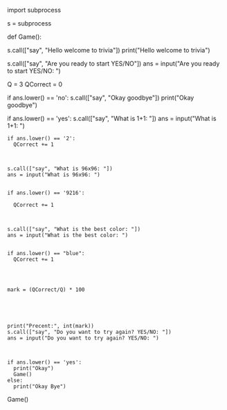 import subprocess

s = subprocess

def Game():


  s.call(["say", "Hello welcome to trivia"])
  print("Hello welcome to trivia")

  
  s.call(["say", "Are you ready to start YES/NO"])
  ans = input("Are you ready to start YES/NO: ")
  

  

  Q = 3
  QCorrect = 0

  if ans.lower() == 'no':
    s.call(["say", "Okay goodbye"])
    print("Okay goodbye")
    

  if ans.lower() == 'yes':
    s.call(["say", "What is 1+1: "])
    ans = input("What is 1+1: ")
    
    
    if ans.lower() == '2':
      QCorrect += 1



    s.call(["say", "What is 96x96: "])
    ans = input("What is 96x96: ")
   
      
    if ans.lower() == '9216':

      QCorrect += 1
        


    s.call(["say", "What is the best color: "])
    ans = input("What is the best color: ")
    
      
    if ans.lower() == "blue":
      QCorrect += 1

    


    mark = (QCorrect/Q) * 100

        

    
    
    print("Precent:", int(mark))
    s.call(["say", "Do you want to try again? YES/NO: "])
    ans = input("Do you want to try again? YES/NO: ")
   
    
    
    if ans.lower() == 'yes':
      print("Okay")
      Game()
    else:
      print("Okay Bye")
      
Game()
  
      
      
      
    
    
    




    
